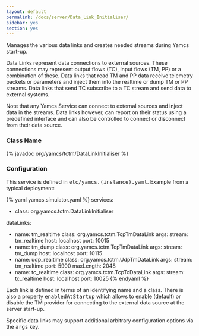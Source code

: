 ```yaml
---
layout: default
permalink: /docs/server/Data_Link_Initialiser/
sidebar: yes
section: yes
---
```


Manages the various data links and creates needed streams during Yamcs start-up.

Data Links represent data connections to external sources. These connections may represent output flows (TC), input flows (TM, PP) or a combination of these. Data links that read TM and PP data receive telemetry packets or parameters and inject them into the realtime or dump TM or PP streams. Data links that send TC subscribe to a TC stream and send data to external systems.

Note that any Yamcs Service can connect to external sources and inject data in the streams. Data links however, can report on their status using a predefined interface and can also be controlled to connect or disconnect from their data source.

### Class Name
{% javadoc org/yamcs/tctm/DataLinkInitialiser %}

### Configuration

This service is defined in <tt>etc/yamcs.(instance).yaml</tt>. Example from a typical deployment:

{% yaml yamcs.simulator.yaml %}
services:
  - class: org.yamcs.tctm.DataLinkInitialiser

dataLinks:
  - name: tm_realtime
    class: org.yamcs.tctm.TcpTmDataLink
    args:
      stream: tm_realtime
      host: localhost
      port: 10015
  - name: tm_dump
    class: org.yamcs.tctm.TcpTmDataLink
    args:
      stream: tm_dump
      host: localhost
      port: 10115
  - name: udp_realtime
    class: org.yamcs.tctm.UdpTmDataLink
    args: 
      stream: tm_realtime
      port: 5900
      maxLength: 2048
  - name: tc_realtime
    class: org.yamcs.tctm.TcpTcDataLink
    args:
      stream: tc_realtime
      host: localhost
      port: 10025
{% endyaml %}

Each link is defined in terms of an identifying name and a class. There is also a property <tt>enabledAtStartup</tt> which allows to enable (default) or disable the TM provider for connecting to the external data source at the server start-up.

Specific data links may support additional arbitrary configuration options via the <tt>args</tt> key.
